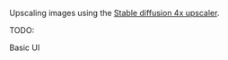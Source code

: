 Upscaling images using the [Stable diffusion 4x upscaler](https://huggingface.co/stabilityai/stable-diffusion-x4-upscaler).

TODO:

Basic UI

